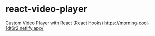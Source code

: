 # react-video-player
Custom Video Player with React (React Hooks)
https://morning-cool-1dt6r2.netlify.app/
